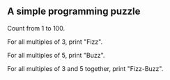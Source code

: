 A simple programming puzzle
---------------------------

Count from 1 to 100.

For all multiples of 3, print "Fizz".

For all multiples of 5, print "Buzz".

For all multiples of 3 and 5 together, print "Fizz-Buzz".
